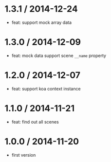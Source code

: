 
1.3.1 / 2014-12-24
==================

 * feat: support mock array data

1.3.0 / 2014-12-09
==================

 * feat: mock data support scene `__name` property

1.2.0 / 2014-12-07
==================

 * feat: support koa context instance

1.1.0 / 2014-11-21
==================

 * feat: find out all scenes

1.0.0 / 2014-11-20
==================

 * first version
